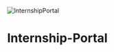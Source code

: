 ![InternshipPortal](https://user-images.githubusercontent.com/91372908/229496210-de53e171-d015-48ef-85d2-cf4004a1cdae.png)
# Internship-Portal
